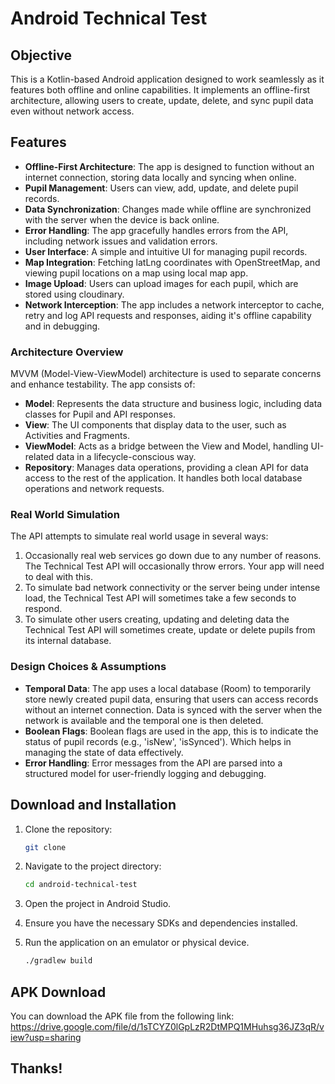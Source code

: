 # Android Technical Test

## Objective

This is a Kotlin-based Android application designed to work seamlessly as it features both offline and online capabilities.
It implements an offline-first architecture, allowing users to create, update, delete, and sync pupil data even without network access.

## Features

- **Offline-First Architecture**: The app is designed to function without an internet connection, storing data locally and syncing when online.
- **Pupil Management**: Users can view, add, update, and delete pupil records.
- **Data Synchronization**: Changes made while offline are synchronized with the server when the device is back online.
- **Error Handling**: The app gracefully handles errors from the API, including network issues and validation errors.
- **User Interface**: A simple and intuitive UI for managing pupil records.
- **Map Integration**: Fetching latLng coordinates with OpenStreetMap, and viewing pupil locations on a map using local map app.
- **Image Upload**: Users can upload images for each pupil, which are stored using cloudinary.
- **Network Interception**: The app includes a network interceptor to cache, retry and log API requests and responses, aiding it's offline capability and in debugging.

### Architecture Overview

MVVM (Model-View-ViewModel) architecture is used to separate concerns and enhance testability. The app consists of:
- **Model**: Represents the data structure and business logic, including data classes for Pupil and API responses.
- **View**: The UI components that display data to the user, such as Activities and Fragments.
- **ViewModel**: Acts as a bridge between the View and Model, handling UI-related data in a lifecycle-conscious way.
- **Repository**: Manages data operations, providing a clean API for data access to the rest of the application. It handles both local database operations and network requests.

### Real World Simulation

The API attempts to simulate real world usage in several ways:

1. Occasionally real web services go down due to any number of reasons. The Technical Test API will occasionally throw errors. Your app will need to deal with this.
2. To simulate bad network connectivity or the server being under intense load, the Technical Test API will sometimes take a few seconds to respond.
3. To simulate other users creating, updating and deleting data the Technical Test API will sometimes create, update or delete pupils from its internal database.

### Design Choices & Assumptions

- **Temporal Data**: The app uses a local database (Room) to temporarily store newly created pupil data, ensuring that users can access records without an internet connection. Data is synced with the server when the network is available and the temporal one is then deleted.
- **Boolean Flags**: Boolean flags are used in the app, this is to indicate the status of pupil records (e.g., 'isNew', 'isSynced'). Which helps in managing the state of data effectively.
- **Error Handling**: Error messages from the API are parsed into a structured model for user-friendly logging and debugging.

## Download and Installation
1. Clone the repository:
   ```bash
   git clone

2. Navigate to the project directory:
   ```bash
   cd android-technical-test
   ```
3. Open the project in Android Studio.

4. Ensure you have the necessary SDKs and dependencies installed.
5. Run the application on an emulator or physical device.
   ```bash
   ./gradlew build
   ```
   
## APK Download
You can download the APK file from the following link: https://drive.google.com/file/d/1sTCYZ0lGpLzR2DtMPQ1MHuhsg36JZ3qR/view?usp=sharing

## Thanks!